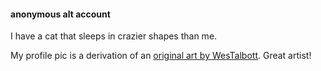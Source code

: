 #### anonymous alt account

I have a cat that sleeps in crazier shapes than me.

My profile pic is a derivation of an [original art by WesTalbott](https://www.deviantart.com/westalbott/art/Dr-Strange-654556663). Great artist!
